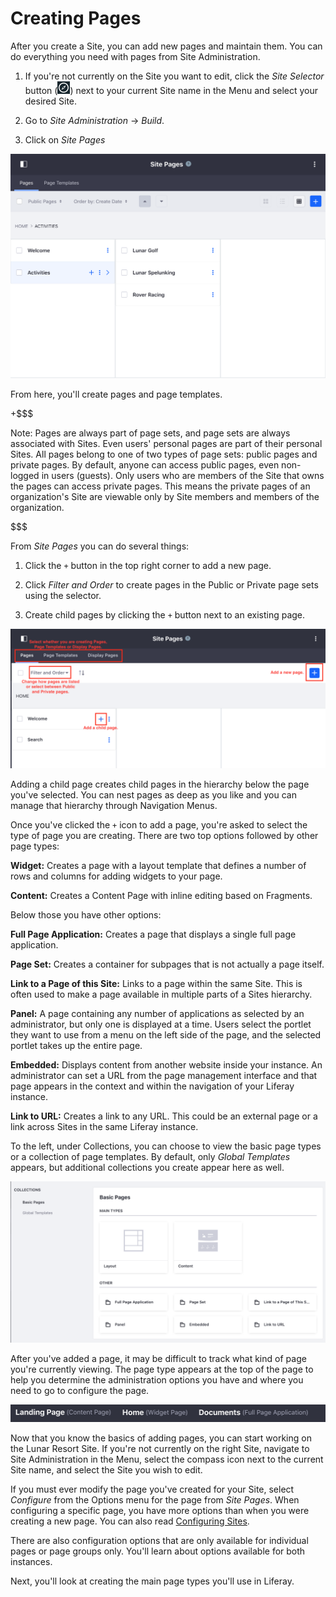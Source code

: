 # Creating Pages [](id=creating-pages)

After you create a Site, you can add new pages and maintain them. You can do
everything you need with pages from Site Administration.

1.  If you're not currently on the Site you want to edit, click the *Site 
    Selector* button (![Compass](../../../../images/icon-compass.png)) next to 
    your current Site name in the Menu and select your desired Site.

2.  Go to *Site Administration* &rarr; *Build*.

3.  Click on *Site Pages*
 
![Figure 1: The Sites Pages page allows you to edit your Site pages as a whole.](../../../../images/managing-site-pages.png)

From here, you'll create pages and page templates.

+$$$

Note: Pages are always part of page sets, and page sets are always associated
with Sites. Even users' personal pages are part of their personal Sites. All
pages belong to one of two types of page sets: public pages and private pages.
By default, anyone can access public pages, even non-logged in users (guests).
Only users who are members of the Site that owns the pages can access private
pages. This means the private pages of an organization's Site are viewable only
by Site members and members of the organization. 

$$$

From *Site Pages* you can do several things:

1.  Click the `+` button in the top right corner to add a new page.

2.  Click *Filter and Order* to create pages in the Public or Private page sets
    using the selector.

3.  Create child pages by clicking the `+` button next to an existing page.

![Figure 2: Understanding the options on Site Pages.](../../../../images/site-pages-breakdown.png)

Adding a child page creates child pages in the hierarchy below the page you've 
selected. You can nest pages as deep as you like and you can manage that 
hierarchy through Navigation Menus. 

Once you've clicked the `+` icon to add a page, you're asked to select the type
of page you are creating. There are two top options followed by other page 
types:

**Widget:** Creates a page with a layout template that defines a number of rows
and columns for adding widgets to your page.

**Content:** Creates a Content Page with inline editing based on Fragments.

Below those you have other options:

**Full Page Application:** Creates a page that displays a single full page
application.

**Page Set:** Creates a container for subpages that is not actually a page
itself. 

**Link to a Page of this Site:** Links to a page within the same Site. This is
often used to make a page available in multiple parts of a Sites hierarchy.

**Panel:** A page containing any number of applications as selected by an
administrator, but only one is displayed at a time. Users select the portlet
they want to use from a menu on the left side of the page, and the selected
portlet takes up the entire page. 

**Embedded:** Displays content from another website inside your instance. An
administrator can set a URL from the page management interface and that page
appears in the context and within the navigation of your Liferay instance.

**Link to URL:** Creates a link to any URL. This could be an external page or
a link across Sites in the same Liferay instance.

To the left, under Collections, you can choose to view the basic page types
or a collection of page templates. By default, only *Global Templates*
appears, but additional collections you create appear here as well.

![Figure 3: You must select a page type when adding pages.](../../../../images/page-types-adding.png)

After you've added a page, it may be difficult to track what kind of page you're
currently viewing. The page type appears at the top of the page to help you
determine the administration options you have and where you need to go to
configure the page.

![Figure 4: Here are three different page with three different types as they as displayed in the heading.](../../../../images/page-type-guide.png)

Now that you know the basics of adding pages, you can start working on the Lunar
Resort Site. If you're not currently on the right Site, navigate to Site
Administration in the Menu, select the compass icon next to the current Site
name, and select the Site you wish to edit.

If you must ever modify the page you've created for your Site, select
*Configure* from the Options menu for the page from *Site Pages*. When
configuring a specific page, you have more options than when you were creating
a new page. You can also read 
[Configuring Sites](/discover/portal/-/knowledge_base/7-1/configuring-sites).

There are also configuration options that are only available for individual
pages or page groups only. You'll learn about options available for both
instances.

Next, you'll look at creating the main page types you'll use in Liferay.
